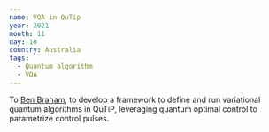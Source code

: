 ```yaml
---
name: VQA in QuTip 
year: 2021
month: 11
day: 10
country: Australia
tags:
  - Quantum algorithm
  - VQA
---
```

To [Ben Braham](https://benbraham.com/), to develop a framework to define and run variational quantum algorithms in QuTiP, leveraging quantum optimal control to parametrize control pulses.
